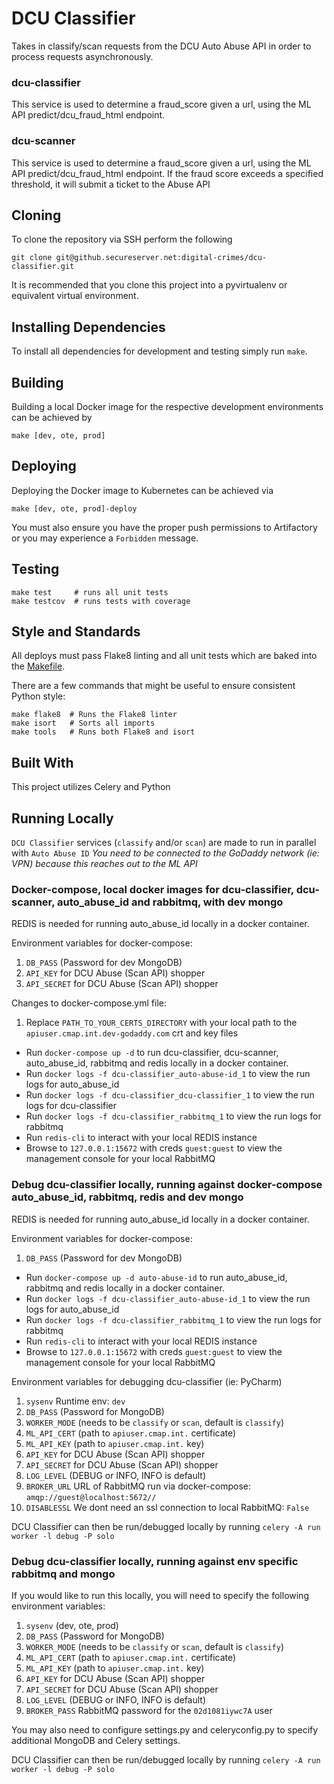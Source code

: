 # DCU Classifier

Takes in classify/scan requests from the DCU Auto Abuse API in order to process requests asynchronously.

### dcu-classifier
This service is used to determine a fraud_score given a url, using the ML API predict/dcu_fraud_html endpoint.

### dcu-scanner
This service is used to determine a fraud_score given a url, using the ML API predict/dcu_fraud_html endpoint.  If the fraud score exceeds a specified threshold, it will submit a ticket to the Abuse API

## Cloning
To clone the repository via SSH perform the following
```
git clone git@github.secureserver.net:digital-crimes/dcu-classifier.git
```

It is recommended that you clone this project into a pyvirtualenv or equivalent virtual environment.

## Installing Dependencies
To install all dependencies for development and testing simply run `make`.

## Building
Building a local Docker image for the respective development environments can be achieved by
```
make [dev, ote, prod]
```

## Deploying
Deploying the Docker image to Kubernetes can be achieved via
```
make [dev, ote, prod]-deploy
```
You must also ensure you have the proper push permissions to Artifactory or you may experience a `Forbidden` message.

## Testing
```
make test     # runs all unit tests
make testcov  # runs tests with coverage
```

## Style and Standards
All deploys must pass Flake8 linting and all unit tests which are baked into the [Makefile](Makfile).

There are a few commands that might be useful to ensure consistent Python style:

```
make flake8  # Runs the Flake8 linter
make isort   # Sorts all imports
make tools   # Runs both Flake8 and isort
```

## Built With
This project utilizes Celery and Python

## Running Locally

`DCU Classifier` services (`classify` and/or `scan`) are made to run in parallel with `Auto Abuse ID`
*You need to be connected to the GoDaddy network (ie: VPN) because this reaches out to the ML API*

### Docker-compose, local docker images for dcu-classifier, dcu-scanner, auto_abuse_id and rabbitmq, with dev mongo

REDIS is needed for running auto_abuse_id locally in a docker container.

Environment variables for docker-compose:
1. `DB_PASS` (Password for dev MongoDB)
2. `API_KEY` for DCU Abuse (Scan API) shopper
3. `API_SECRET` for DCU Abuse (Scan API) shopper

Changes to docker-compose.yml file:
1. Replace `PATH_TO_YOUR_CERTS_DIRECTORY` with your local path to the `apiuser.cmap.int.dev-godaddy.com` crt and key files

* Run `docker-compose up -d` to run dcu-classifier, dcu-scanner, auto_abuse_id, rabbitmq and redis locally in a docker container.
* Run `docker logs -f dcu-classifier_auto-abuse-id_1` to view the run logs for auto_abuse_id
* Run `docker logs -f dcu-classifier_dcu-classifier_1` to view the run logs for dcu-classifier
* Run `docker logs -f dcu-classifier_rabbitmq_1` to view the run logs for rabbitmq
* Run `redis-cli` to interact with your local REDIS instance
* Browse to `127.0.0.1:15672` with creds `guest:guest` to view the management console for your local RabbitMQ

### Debug dcu-classifier locally, running against docker-compose auto_abuse_id, rabbitmq, redis and dev mongo

REDIS is needed for running auto_abuse_id locally in a docker container.

Environment variables for docker-compose:
1. `DB_PASS` (Password for dev MongoDB)

* Run `docker-compose up -d auto-abuse-id` to run auto_abuse_id, rabbitmq and redis locally in a docker container.
* Run `docker logs -f dcu-classifier_auto-abuse-id_1` to view the run logs for auto_abuse_id
* Run `docker logs -f dcu-classifier_rabbitmq_1` to view the run logs for rabbitmq
* Run `redis-cli` to interact with your local REDIS instance
* Browse to `127.0.0.1:15672` with creds `guest:guest` to view the management console for your local RabbitMQ

Environment variables for debugging dcu-classifier (ie: PyCharm)
1. `sysenv` Runtime env: `dev`
2. `DB_PASS` (Password for MongoDB)
3. `WORKER_MODE` (needs to be `classify` or `scan`, default is `classify`)
4. `ML_API_CERT` (path to `apiuser.cmap.int.` certificate)
5. `ML_API_KEY` (path to `apiuser.cmap.int.` key)
6. `API_KEY` for DCU Abuse (Scan API) shopper
7. `API_SECRET` for DCU Abuse (Scan API) shopper
8. `LOG_LEVEL` (DEBUG or INFO, INFO is default)
9. `BROKER_URL` URL of RabbitMQ run via docker-compose: `amqp://guest@localhost:5672//`
10. `DISABLESSL` We dont need an ssl connection to local RabbitMQ: `False`

DCU Classifier can then be run/debugged locally by running `celery -A run worker -l debug -P solo`

### Debug dcu-classifier locally, running against env specific rabbitmq and mongo
If you would like to run this locally, you will need to specify the following environment variables:
1. `sysenv` (dev, ote, prod)
2. `DB_PASS` (Password for MongoDB)
3. `WORKER_MODE` (needs to be `classify` or `scan`, default is `classify`)
4. `ML_API_CERT` (path to `apiuser.cmap.int.` certificate)
5. `ML_API_KEY` (path to `apiuser.cmap.int.` key)
6. `API_KEY` for DCU Abuse (Scan API) shopper
7. `API_SECRET` for DCU Abuse (Scan API) shopper
8. `LOG_LEVEL` (DEBUG or INFO, INFO is default)
9. `BROKER_PASS` RabbitMQ password for the `02d1081iywc7A` user

You may also need to configure settings.py and celeryconfig.py to specify additional MongoDB and Celery settings.

DCU Classifier can then be run/debugged locally by running `celery -A run worker -l debug -P solo`